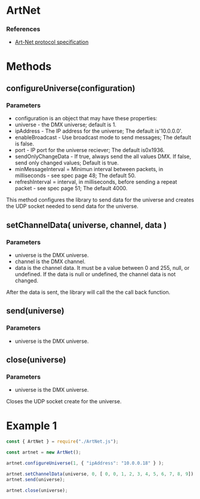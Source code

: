 # ArtNet

### References

* [Art-Net protocol specification](http://www.artisticlicence.com/WebSiteMaster/User%20Guides/art-net.pdf)

# Methods

## configureUniverse(configuration)

### Parameters

  * configuration is an object that may have these properties:
  * universe - the DMX universe; default is 1.
  * ipAddress -  The IP address for the universe; The default is'10.0.0.0'.
  * enableBroadcast - Use broadcast mode to send messages; The default is false.
  * port - IP port for the universe reciever; The default is0x1936.
  * sendOnlyChangeData - If true, always send the all values DMX. If false, send only changed values; Default is true.
  * minMessageInterval = Minimun interval between packets, in milliseconds - see spec page 48; The default 50.
  * refreshInterval = interval, in milliseconds, before sending a repeat packet - see spec page 51; The default 4000.

This method configures the library to send data for the universe and creates the UDP socket needed to send data for the universe.

## setChannelData( universe, channel, data )

### Parameters
* universe is the DMX universe.
* channel is the DMX channel.
* data is the channel data. It must be a value between 0 and 255, null, or undefined. If the data is null or undefined, the channel data is not changed.

After the data is sent, the library will call the the call back function.

## send(universe)
### Parameters
* universe is the DMX universe.

## close(universe)
### Parameters
* universe is the DMX universe.

Closes the UDP socket create for the universe.

# Example 1

```javascript
const { ArtNet } = require("./ArtNet.js");

const artnet = new ArtNet();

artnet.configureUniverse(1, { "ipAddress": "10.0.0.18" } );

artnet.setChannelData(universe, 0, [ 0, 0, 1, 2, 3, 4, 5, 6, 7, 8, 9]);
artnet.send(universe);

artnet.close(universe);

```
